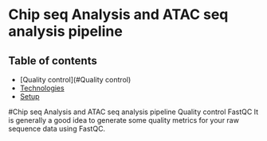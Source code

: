 
# Chip seq Analysis and ATAC seq analysis pipeline
## Table of contents
* [Quality control](#Quality control)
* [Technologies](#technologies)
* [Setup](#setup)


#Chip seq Analysis and ATAC seq analysis pipeline
Quality control
FastQC
It is generally a good idea to generate some quality metrics for your raw sequence data using FastQC.
